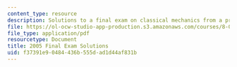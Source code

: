 ```yaml
---
content_type: resource
description: Solutions to a final exam on classical mechanics from a previous semester.
file: https://ol-ocw-studio-app-production.s3.amazonaws.com/courses/8-012-physics-i-classical-mechanics-fall-2008/f37391e90484436b555dad1d44af831b_final_f05sol.pdf
file_type: application/pdf
resourcetype: Document
title: 2005 Final Exam Solutions
uid: f37391e9-0484-436b-555d-ad1d44af831b
---
```

